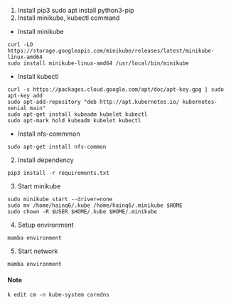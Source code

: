 1. Install pip3
sudo apt install python3-pip
2. Install minikube, kubectl command
- Install minikube
```
curl -LO https://storage.googleapis.com/minikube/releases/latest/minikube-linux-amd64
sudo install minikube-linux-amd64 /usr/local/bin/minikube
```
- Install kubectl
```
curl -s https://packages.cloud.google.com/apt/doc/apt-key.gpg | sudo apt-key add
sudo apt-add-repository "deb http://apt.kubernetes.io/ kubernetes-xenial main"
sudo apt-get install kubeadm kubelet kubectl
sudo apt-mark hold kubeadm kubelet kubectl
```
- Install nfs-commmon
```
sudo apt-get install nfs-common
```
2. Install dependency
```
pip3 install -r requirements.txt
```
3. Start minikube
```
sudo minikube start --driver=none
sudo mv /home/hainq6/.kube /home/hainq6/.minikube $HOME
sudo chown -R $USER $HOME/.kube $HOME/.minikube
```
4. Setup environment
```
mamba environment
```
5. Start network
```
mamba environment
```
#### Note
```
k edit cm -n kube-system coredns
```
